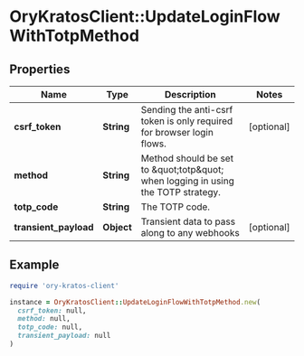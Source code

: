 # OryKratosClient::UpdateLoginFlowWithTotpMethod

## Properties

| Name | Type | Description | Notes |
| ---- | ---- | ----------- | ----- |
| **csrf_token** | **String** | Sending the anti-csrf token is only required for browser login flows. | [optional] |
| **method** | **String** | Method should be set to \&quot;totp\&quot; when logging in using the TOTP strategy. |  |
| **totp_code** | **String** | The TOTP code. |  |
| **transient_payload** | **Object** | Transient data to pass along to any webhooks | [optional] |

## Example

```ruby
require 'ory-kratos-client'

instance = OryKratosClient::UpdateLoginFlowWithTotpMethod.new(
  csrf_token: null,
  method: null,
  totp_code: null,
  transient_payload: null
)
```


